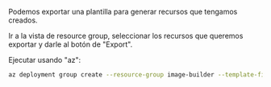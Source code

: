 Podemos exportar una plantilla para generar recursos que tengamos creados.

Ir a la vista de resource group, seleccionar los recursos que queremos exportar y darle al botón de "Export".

Ejecutar usando "az":

```bash
az deployment group create --resource-group image-builder --template-file template.json --parameters parameters.json
```
